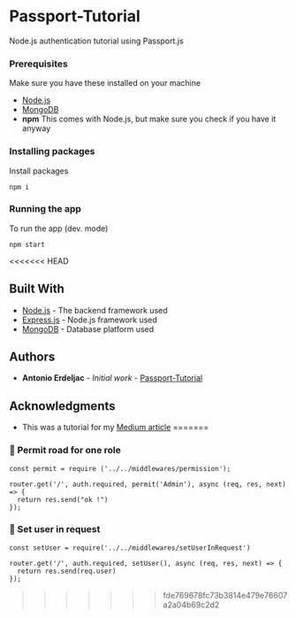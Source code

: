# Passport-Tutorial

Node.js authentication tutorial using Passport.js

### Prerequisites

Make sure you have these installed on your machine

* [Node.js](https://nodejs.org/en/download/)
* [MongoDB](https://www.mongodb.com)
* **npm** This comes with Node.js, but make sure you check if you have it anyway

### Installing packages

Install packages

```
npm i
```

### Running the app

To run the app (dev. mode)

```
npm start
```

<<<<<<< HEAD
## Built With

* [Node.js](https://nodejs.org) - The backend framework used
* [Express.js](https://github.com/expressjs/express) - Node.js framework used
* [MongoDB](https://www.mongodb.com/) - Database platform used


## Authors

* **Antonio Erdeljac** - *Initial work* - [Passport-Tutorial](https://github.com/AntonioErdeljac/Blog-Tutorial)

## Acknowledgments

* This was a tutorial for my [Medium article](https://medium.com/p/4a56ed18e81e)
=======
### :cop: Permit road for one role
```JS
const permit = require ('../../middlewares/permission');

router.get('/', auth.required, permit('Admin'), async (req, res, next) => {
  return res.send("ok !")
});
```

### :man: Set user in request
```JS
const setUser = require('../../middlewares/setUserInRequest')

router.get('/', auth.required, setUser(), async (req, res, next) => {
  return res.send(req.user)
});
```
>>>>>>> fde769678fc73b3814e479e76607a2a04b69c2d2

